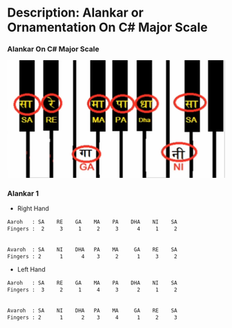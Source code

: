 # Description: Alankar or Ornamentation On C# Major Scale

### Alankar On C# Major Scale
![](images/saptak-using-black-and-white-keys.png)

### Alankar 1
* Right Hand
```
Aaroh   : SA    RE    GA    MA    PA    DHA    NI    SA
Fingers :  2     3     1     2     3      4     1     2


Avaroh  : SA    NI    DHA   PA    MA     GA    RE    SA
Fingers : 2      1      4    3     2      1     3     2
```
* Left Hand
```
Aaroh   : SA    RE    GA    MA    PA    DHA    NI    SA
Fingers :  3     2     1     4     3      2     1     2


Avaroh  : SA    NI    DHA   PA    MA     GA    RE    SA
Fingers : 2      1      2    3     4      1     2     3
```
